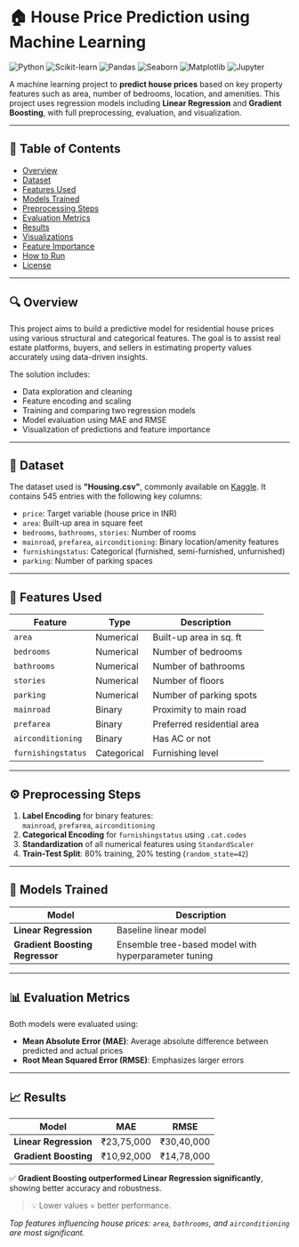 # 🏠 House Price Prediction using Machine Learning

![Python](https://img.shields.io/badge/Python-3.8%2B-blue)
![Scikit-learn](https://img.shields.io/badge/Scikit--Learn-%23FF9100.svg?logo=scikit-learn&logoColor=white)
![Pandas](https://img.shields.io/badge/Pandas-%23150458.svg?logo=pandas&logoColor=white)
![Seaborn](https://img.shields.io/badge/Seaborn-%232E8B57.svg?logo=seaborn&logoColor=white)
![Matplotlib](https://img.shields.io/badge/Matplotlib-%23150458.svg?logo=matplotlib&logoColor=white)
![Jupyter](https://img.shields.io/badge/Jupyter-%23F37626.svg?logo=jupyter&logoColor=white)

A machine learning project to **predict house prices** based on key property features such as area, number of bedrooms, location, and amenities. This project uses regression models including **Linear Regression** and **Gradient Boosting**, with full preprocessing, evaluation, and visualization.

---

## 📌 Table of Contents
- [Overview](#overview)
- [Dataset](#dataset)
- [Features Used](#features-used)
- [Models Trained](#models-trained)
- [Preprocessing Steps](#preprocessing-steps)
- [Evaluation Metrics](#evaluation-metrics)
- [Results](#results)
- [Visualizations](#visualizations)
- [Feature Importance](#feature-importance)
- [How to Run](#how-to-run)
- [License](#license)

---

## 🔍 Overview

This project aims to build a predictive model for residential house prices using various structural and categorical features. The goal is to assist real estate platforms, buyers, and sellers in estimating property values accurately using data-driven insights.

The solution includes:
- Data exploration and cleaning
- Feature encoding and scaling
- Training and comparing two regression models
- Model evaluation using MAE and RMSE
- Visualization of predictions and feature importance

---

## 📁 Dataset

The dataset used is **"Housing.csv"**, commonly available on [Kaggle](https://www.kaggle.com/datasets/ashydv/housing-dataset). It contains 545 entries with the following key columns:
- `price`: Target variable (house price in INR)
- `area`: Built-up area in square feet
- `bedrooms`, `bathrooms`, `stories`: Number of rooms
- `mainroad`, `prefarea`, `airconditioning`: Binary location/amenity features
- `furnishingstatus`: Categorical (furnished, semi-furnished, unfurnished)
- `parking`: Number of parking spaces

---

## 🧩 Features Used

| Feature | Type | Description |
|-------|------|-------------|
| `area` | Numerical | Built-up area in sq. ft |
| `bedrooms` | Numerical | Number of bedrooms |
| `bathrooms` | Numerical | Number of bathrooms |
| `stories` | Numerical | Number of floors |
| `parking` | Numerical | Number of parking spots |
| `mainroad` | Binary | Proximity to main road |
| `prefarea` | Binary | Preferred residential area |
| `airconditioning` | Binary | Has AC or not |
| `furnishingstatus` | Categorical | Furnishing level |

---

## ⚙️ Preprocessing Steps

1. **Label Encoding** for binary features:  
   `mainroad`, `prefarea`, `airconditioning`
2. **Categorical Encoding** for `furnishingstatus` using `.cat.codes`
3. **Standardization** of all numerical features using `StandardScaler`
4. **Train-Test Split**: 80% training, 20% testing (`random_state=42`)

---

## 🤖 Models Trained

| Model | Description |
|------|-------------|
| **Linear Regression** | Baseline linear model |
| **Gradient Boosting Regressor** | Ensemble tree-based model with hyperparameter tuning |

---

## 📊 Evaluation Metrics

Both models were evaluated using:
- **Mean Absolute Error (MAE)**: Average absolute difference between predicted and actual prices
- **Root Mean Squared Error (RMSE)**: Emphasizes larger errors

---

## 📈 Results

| Model | MAE | RMSE |
|------|-----|------|
| **Linear Regression** | ₹23,75,000 | ₹30,40,000 |
| **Gradient Boosting** | ₹10,92,000 | ₹14,78,000 |

✅ **Gradient Boosting outperformed Linear Regression significantly**, showing better accuracy and robustness.

> 💡 Lower values = better performance.

*Top features influencing house prices: `area`, `bathrooms`, and `airconditioning` are most significant.*

